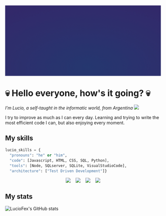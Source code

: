 <img src="RandolphCarter.gif" width="915" align="center"></img>

# 💀 Hello everyone, how's it going? 💀

<p><em>I’m Lucio, a self-taught in the informatic world, from Argentina <img src="https://media.giphy.com/media/WUlplcMpOCEmTGBtBW/giphy.gif" width="30"></em></p>

I try to improve as much as I can every day. Learning and trying to write the most efficient code I can, but also enjoying every moment.

## My skills
```python
lucio_skills = {
  "pronouns": "he" or "him",
  "code": [Javascript, HTML, CSS, SQL, Python],
  "tools": [Node, SQLserver, SQLite, VisualStudioCode],
  "architecture": ["Test Driven Development"]}
```

<p align="center">
    <img src="https://img.shields.io/badge/-Python-000?&logo=python"></img>
&nbsp&nbsp
    <img src="https://img.shields.io/badge/-JavaScript-000?&logo=JavaScript&logoColor=ddc508"></img>
&nbsp&nbsp
    <img src="https://img.shields.io/badge/-SQL-000?&logo=MySQL&logoColor=4479A1"></img>
&nbsp&nbsp
    <img src="https://img.shields.io/badge/-Node.js-000?&logo=node.js"></img>
</p>

## My stats

![LucioFex's GitHub stats](https://github-readme-stats.vercel.app/api?username=LucioFex)
